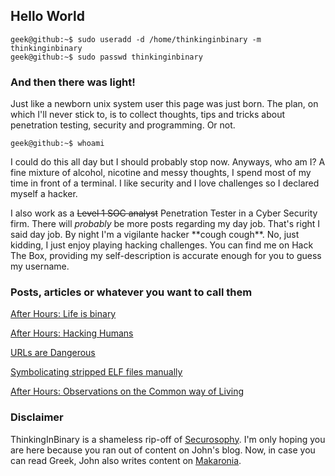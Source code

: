 ## Hello World

```
geek@github:~$ sudo useradd -d /home/thinkinginbinary -m thinkinginbinary
geek@github:~$ sudo passwd thinkinginbinary
```

### And then there was light!

Just like a newborn unix system user this page was just born. The plan, on which I'll never stick to, is to collect thoughts, tips and tricks about penetration testing, security and programming. Or not.
```
geek@github:~$ whoami
```
I could do this all day but I should probably stop now. Anyways, who am I? A fine mixture of alcohol, nicotine and messy thoughts, I spend most of my time in front of a terminal. I like security and I love challenges so I declared myself a hacker.

I also work as a ~~Level 1 SOC analyst~~ Penetration Tester in a Cyber Security firm. There will *probably* be more posts regarding my day job. That's right I said day job. By night I'm a vigilante hacker \*\*cough cough**. No, just kidding, I just enjoy playing hacking challenges. You can find me on Hack The Box, providing my self-description is accurate enough for you to guess my username.

### Posts, articles or whatever you want to call them
[After Hours: Life is binary](https://naliferopoulos.github.io/ThinkingInBinary/life-is-binary)

[After Hours: Hacking Humans](https://naliferopoulos.github.io/ThinkingInBinary/hacking-humans)

[URLs are Dangerous](https://naliferopoulos.github.io/ThinkingInBinary/urls-are-dangerous)

[Symbolicating stripped ELF files manually](https://naliferopoulos.github.io/ThinkingInBinary/symbolicating-stripped-elf-files-manually)

[After Hours: Observations on the Common way of Living](https://naliferopoulos.github.io/ThinkingInBinary/observations-on-the-common-way-of-living)

### Disclaimer
ThinkingInBinary is a shameless rip-off of [Securosophy](https://securosophy.com). I'm only hoping you are here because you ran out of content on John's blog. Now, in case you can read Greek, John also writes content on [Makaronia](https://makaronia.me).
